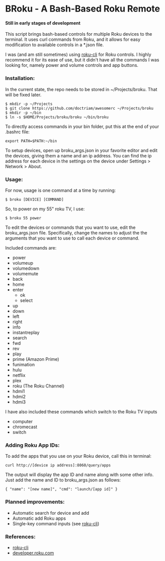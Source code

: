 # BRoku - A Bash-Based Roku Remote

#### Still in early stages of development

This script brings bash-based controls for multiple Roku devices to the
terminal.  It uses curl commands from Roku, and it allows for easy
modification to available controls in a \*.json file.

I was (and am still sometimes) using
[roku-cli](https://github.com/ncmiller/roku-cli) for Roku controls.  I highly
recommend it for its ease of use, but it didn't have all the commands I was
looking for, namely power and volume controls and app buttons.

### Installation:
In the current state, the repo needs to be stored in ~/Projects/broku.  That
will be fixed later.
```
$ mkdir -p ~/Projects
$ git clone https://github.com/doctriam/awesomerc ~/Projects/broku
$ mkdir -p ~/bin
$ ln -s $HOME/Projects/broku/broku ~/bin/broku
```

To directly access commands in your bin folder, put this at the end of your .bashrc file:
```
export PATH=$PATH:~/bin
```


To setup devices, open up broku\_args.json in your favorite editor and edit the
devices, giving them a name and an ip address.  You can find the ip address for
each device in the settings on the device under Settings > Network > About.

### Usage:
For now, usage is one command at a time by running:
```
$ broku [DEVICE] [COMMAND]
```

So, to power on my 55" roku TV, I use:
```
$ broku 55 power
```

To edit the devices or commands that you want to use, edit the broku_args.json
file.  Specifically, change the names to adjust the the arguments that you want
to use to call each device or command.

Included commands are:
* power
* volumeup
* volumedown
* volumemute
* back
* home
* enter
  * ok
  * select
* up
* down
* left
* right
* info
* instantreplay
* search
* fwd
* rev
* play
* prime (Amazon Prime)
* funimation
* hulu
* netflix
* plex
* roku (The Roku Channel)
* hdmi1
* hdmi2
* hdmi3

I have also included these commands which switch to the Roku TV inputs
* computer
* chromecast
* switch

### Adding Roku App IDs:
To add the apps that you use on your Roku device, call this in terminal:
```
curl http://[device ip address]:8060/query/apps
```

The output will display the app ID and name along with some other info.  Just
add the name and ID to broku\_args.json as follows:
```
{ "name": "[new name]", "cmd": "launch/[app id]" }
```

### Planned improvements:
* Automatic search for device and add
* Automatic add Roku apps
* Single-key command inputs (see [roku-cli](https://github.com/ncmiller/roku-cli))

### References:
* [roku-cli](https://github.com/ncmiller/roku-cli)
* [developer.roku.com](https://developer.roku.com/docs/developer-program/debugging/external-control-api.md)
